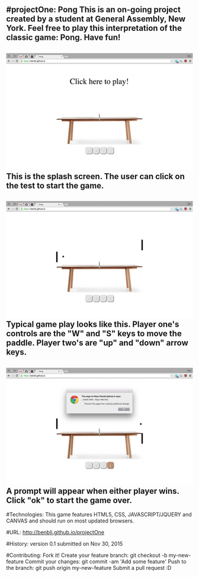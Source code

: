 #projectOne: Pong
This is an on-going project created by a student at General Assembly, New York. Feel free to play this interpretation of the classic game: Pong. Have fun!  
---

![splash screen](/images/screenshots/Screen%20Shot%202015-11-30%20at%2021.06.50.png)
This is the splash screen. The user can click on the test to start the game.
---

![game play](images/screenshots/Screen%20Shot%202015-11-30%20at%2021.08.03.png)
Typical game play looks like this. Player one's controls are the "W" and "S" keys to move the paddle.
Player two's are "up" and "down" arrow keys.
---

![game over](images/screenshots/Screen%20Shot%202015-11-30%20at%2021.08.08.png)
A prompt will appear when either player wins. Click "ok" to start the game over.
---

#Technologies:
This game features HTML5, CSS, JAVASCRIPT/JQUERY and CANVAS and should run on most updated browsers.

#URL:
<http://benbli.github.io/projectOne>

#History:
version 0.1 submitted on Nov 30, 2015

#Contributing:
Fork it!
Create your feature branch: git checkout -b my-new-feature
Commit your changes: git commit -am 'Add some feature'
Push to the branch: git push origin my-new-feature
Submit a pull request :D
